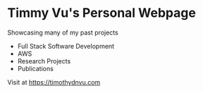 # Timmy Vu's Personal Webpage

Showcasing many of my past projects

- Full Stack Software Development
- AWS
- Research Projects
- Publications

Visit at https://timothydnvu.com
